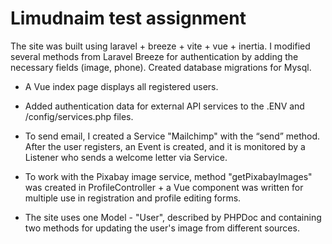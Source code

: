 # Limudnaim test assignment

The site was built using laravel + breeze + vite + vue + inertia. I modified several methods from Laravel Breeze for authentication by adding the necessary fields (image, phone). Created database migrations for Mysql.

- A Vue index page displays all registered users.

- Added authentication data for external API services to the .ENV and /config/services.php files.

- To send email, I created a Service "Mailchimp" with the “send” method. After the user registers, an Event is created, and it is monitored by a Listener who sends a welcome letter via Service.

- To work with the Pixabay image service, method "getPixabayImages" was created in ProfileController + a Vue component was written for multiple use in registration and profile editing forms.

- The site uses one Model - "User", described by PHPDoc and containing two methods for updating the user's image from different sources.
